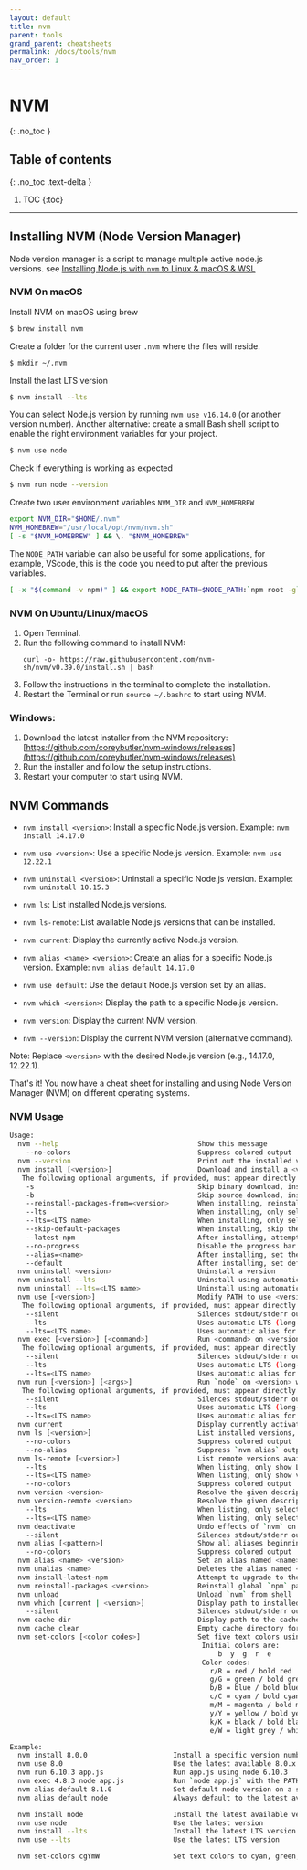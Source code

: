 ```yaml
---
layout: default
title: nvm
parent: tools
grand_parent: cheatsheets
permalink: /docs/tools/nvm
nav_order: 1
---
```

# NVM
{: .no_toc }

## Table of contents
{: .no_toc .text-delta }

1. TOC
{:toc}

---

## Installing NVM (Node Version Manager)
Node version manager is a script to manage multiple active node.js versions.
see [Installing Node.js with `nvm` to Linux & macOS & WSL](https://gist.github.com/d2s/372b5943bce17b964a79)

### NVM On macOS

Install NVM on macOS using brew
````bash
$ brew install nvm
````

Create a folder for the current user `.nvm` where the files will reside.
````bash
$ mkdir ~/.nvm
````

Install the last LTS version
````bash
$ nvm install --lts
````

You can select Node.js version by running `nvm use v16.14.0` (or another version number). Another alternative: create a small Bash shell script to enable the right environment variables for your project.
````bash
$ nvm use node
````

Check if everything is working as expected
````bash
$ nvm run node --version
````

Create two user environment variables `NVM_DIR` and `NVM_HOMEBREW`
````bash
export NVM_DIR="$HOME/.nvm"
NVM_HOMEBREW="/usr/local/opt/nvm/nvm.sh"
[ -s "$NVM_HOMEBREW" ] && \. "$NVM_HOMEBREW"
````

The `NODE_PATH` variable can also be useful for some applications, for example, VScode, this is the code you need to put after the previous variables.
````bash
[ -x "$(command -v npm)" ] && export NODE_PATH=$NODE_PATH:`npm root -g`
````

### NVM On Ubuntu/Linux/macOS
1. Open Terminal.
2. Run the following command to install NVM:
   ```
   curl -o- https://raw.githubusercontent.com/nvm-sh/nvm/v0.39.0/install.sh | bash
   ```
3. Follow the instructions in the terminal to complete the installation.
4. Restart the Terminal or run `source ~/.bashrc` to start using NVM.

### Windows:
1. Download the latest installer from the NVM repository: [https://github.com/coreybutler/nvm-windows/releases](https://github.com/coreybutler/nvm-windows/releases)
2. Run the installer and follow the setup instructions.
3. Restart your computer to start using NVM.

## NVM Commands

- `nvm install <version>`: Install a specific Node.js version.
  Example: `nvm install 14.17.0`

- `nvm use <version>`: Use a specific Node.js version.
  Example: `nvm use 12.22.1`

- `nvm uninstall <version>`: Uninstall a specific Node.js version.
  Example: `nvm uninstall 10.15.3`

- `nvm ls`: List installed Node.js versions.

- `nvm ls-remote`: List available Node.js versions that can be installed.

- `nvm current`: Display the currently active Node.js version.

- `nvm alias <name> <version>`: Create an alias for a specific Node.js version.
  Example: `nvm alias default 14.17.0`

- `nvm use default`: Use the default Node.js version set by an alias.

- `nvm which <version>`: Display the path to a specific Node.js version.

- `nvm version`: Display the current NVM version.

- `nvm --version`: Display the current NVM version (alternative command).

Note: Replace `<version>` with the desired Node.js version (e.g., 14.17.0, 12.22.1).

That's it! You now have a cheat sheet for installing and using Node Version Manager (NVM) on different operating systems.

### NVM Usage
````bash
Usage:
  nvm --help                                  Show this message
    --no-colors                               Suppress colored output
  nvm --version                               Print out the installed version of nvm
  nvm install [<version>]                     Download and install a <version>. Uses .nvmrc if available and version is omitted.
   The following optional arguments, if provided, must appear directly after `nvm install`:
    -s                                        Skip binary download, install from source only.
    -b                                        Skip source download, install from binary only.
    --reinstall-packages-from=<version>       When installing, reinstall packages installed in <node|iojs|node version number>
    --lts                                     When installing, only select from LTS (long-term support) versions
    --lts=<LTS name>                          When installing, only select from versions for a specific LTS line
    --skip-default-packages                   When installing, skip the default-packages file if it exists
    --latest-npm                              After installing, attempt to upgrade to the latest working npm on the given node version
    --no-progress                             Disable the progress bar on any downloads
    --alias=<name>                            After installing, set the alias specified to the version specified. (same as: nvm alias <name> <version>)
    --default                                 After installing, set default alias to the version specified. (same as: nvm alias default <version>)
  nvm uninstall <version>                     Uninstall a version
  nvm uninstall --lts                         Uninstall using automatic LTS (long-term support) alias `lts/*`, if available.
  nvm uninstall --lts=<LTS name>              Uninstall using automatic alias for provided LTS line, if available.
  nvm use [<version>]                         Modify PATH to use <version>. Uses .nvmrc if available and version is omitted.
   The following optional arguments, if provided, must appear directly after `nvm use`:
    --silent                                  Silences stdout/stderr output
    --lts                                     Uses automatic LTS (long-term support) alias `lts/*`, if available.
    --lts=<LTS name>                          Uses automatic alias for provided LTS line, if available.
  nvm exec [<version>] [<command>]            Run <command> on <version>. Uses .nvmrc if available and version is omitted.
   The following optional arguments, if provided, must appear directly after `nvm exec`:
    --silent                                  Silences stdout/stderr output
    --lts                                     Uses automatic LTS (long-term support) alias `lts/*`, if available.
    --lts=<LTS name>                          Uses automatic alias for provided LTS line, if available.
  nvm run [<version>] [<args>]                Run `node` on <version> with <args> as arguments. Uses .nvmrc if available and version is omitted.
   The following optional arguments, if provided, must appear directly after `nvm run`:
    --silent                                  Silences stdout/stderr output
    --lts                                     Uses automatic LTS (long-term support) alias `lts/*`, if available.
    --lts=<LTS name>                          Uses automatic alias for provided LTS line, if available.
  nvm current                                 Display currently activated version of Node
  nvm ls [<version>]                          List installed versions, matching a given <version> if provided
    --no-colors                               Suppress colored output
    --no-alias                                Suppress `nvm alias` output
  nvm ls-remote [<version>]                   List remote versions available for install, matching a given <version> if provided
    --lts                                     When listing, only show LTS (long-term support) versions
    --lts=<LTS name>                          When listing, only show versions for a specific LTS line
    --no-colors                               Suppress colored output
  nvm version <version>                       Resolve the given description to a single local version
  nvm version-remote <version>                Resolve the given description to a single remote version
    --lts                                     When listing, only select from LTS (long-term support) versions
    --lts=<LTS name>                          When listing, only select from versions for a specific LTS line
  nvm deactivate                              Undo effects of `nvm` on current shell
    --silent                                  Silences stdout/stderr output
  nvm alias [<pattern>]                       Show all aliases beginning with <pattern>
    --no-colors                               Suppress colored output
  nvm alias <name> <version>                  Set an alias named <name> pointing to <version>
  nvm unalias <name>                          Deletes the alias named <name>
  nvm install-latest-npm                      Attempt to upgrade to the latest working `npm` on the current node version
  nvm reinstall-packages <version>            Reinstall global `npm` packages contained in <version> to current version
  nvm unload                                  Unload `nvm` from shell
  nvm which [current | <version>]             Display path to installed node version. Uses .nvmrc if available and version is omitted.
    --silent                                  Silences stdout/stderr output when a version is omitted
  nvm cache dir                               Display path to the cache directory for nvm
  nvm cache clear                             Empty cache directory for nvm
  nvm set-colors [<color codes>]              Set five text colors using format "yMeBg". Available when supported.
                                               Initial colors are:
                                                   b  y  g  r  e
                                               Color codes:
                                                 r/R = red / bold red
                                                 g/G = green / bold green
                                                 b/B = blue / bold blue
                                                 c/C = cyan / bold cyan
                                                 m/M = magenta / bold magenta
                                                 y/Y = yellow / bold yellow
                                                 k/K = black / bold black
                                                 e/W = light grey / white

Example:
  nvm install 8.0.0                     Install a specific version number
  nvm use 8.0                           Use the latest available 8.0.x release
  nvm run 6.10.3 app.js                 Run app.js using node 6.10.3
  nvm exec 4.8.3 node app.js            Run `node app.js` with the PATH pointing to node 4.8.3
  nvm alias default 8.1.0               Set default node version on a shell
  nvm alias default node                Always default to the latest available node version on a shell

  nvm install node                      Install the latest available version
  nvm use node                          Use the latest version
  nvm install --lts                     Install the latest LTS version
  nvm use --lts                         Use the latest LTS version

  nvm set-colors cgYmW                  Set text colors to cyan, green, bold yellow, magenta, and white
````
